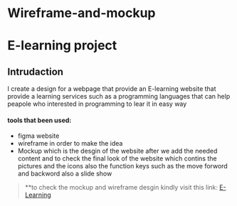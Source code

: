 # Wireframe-and-mockup
# E-learning project

## Intrudaction

I create a design for a webpage that provide an E-learning website that provide a learning services such as a programming languages that can help peapole who interested in programming to lear it in easy way

#### tools that been used:

+ figma website
+ wireframe in order to make the idea
+ Mockup which is the desgin of the website after we add the needed content and to check the final look of the website which contins the pictures and the icons also the function keys such as the move forword and backword also a slide show

>**to check the mockup and wireframe desgin kindly visit this link: [E-Learning](https://www.figma.com/file/6cJniR0UxcRhsTNYoXAoBw/E-Learning?node-id=0%3A1&t=hh5LFYMf8PftlmsU-0)
